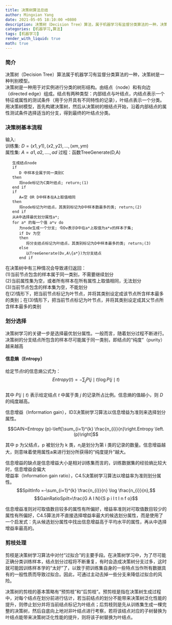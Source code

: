 ```yaml
---
title: 决策树算法总结
author: Mingxian Yang
date: 2021-05-05 18:10:00 +0800
description: 决策树（Decision Tree）算法，属于机器学习有监督分类算法的一种，决策树是一个预测模型。决策树是一种用于对实例进行分类的树形结构。由结点（node）和有向边（directed edge）组成。结点有两种类型：内部结点与叶结点，内结点表示一个特征或属性的测试条件（用于分开具有不同特性的记录），叶结点表示一个分类。使用决策树模型，首先构建决策树，然后从决策树的根结点开始，沿着内部结点的属性测试条件选择适当的分支，得到最终的叶结点分类。
categories: [机器学习,算法]
tags: [机器学习]
render_with_liquid: true
math: true
---
```


### 简介
决策树（Decision Tree）算法属于机器学习有监督分类算法的一种，决策树是一种判别模型。  
决策树是一种用于对实例进行分类的树形结构。由结点（node）和有向边（directed edge）组成。结点有两种类型：内部结点与叶结点，内结点表示一个特征或属性的测试条件（用于分开具有不同特性的记录），叶结点表示一个分类。  
用决策树模型，首先构建决策树，然后从决策树的根结点开始，沿着内部结点的属性测试条件选择适当的分支，得到最终的叶结点分类。

### 决策树基本流程



输入:   
训练集: $D={(x1,y1),(x2,y2),...,(xm,ym)}$  
属性集: $A={a1,a2,....,ad}$
过程：函数TreeGenerate(D,A)
```
   生成结点node
   if 
      D 中样本全属于同一类别C 
   then
      将node标记为C类叶结点; return;(1)
   end if
   if 
      A=空 OR D中样本在A上取值相同
   then
      将node标记为叶结点，其类别标记为D中样本数最多的类; return;(2)
   end if
   从A中选择最优划分属性a*;
   for a* 的每一个值 a*v do
      为node生成一个分支; 令Dv表示D中在a*上取值为a*v的样本子集;
      if Dv 为空 
      then
         将分支结点标记为叶结点，其类别标记为D中样本最多的类; return;(3)
      else
         以TreeGenerate(Dv,A\{a*})为分支结点
      end if
```

在决策树中有三种情况会导致递归返回：  
(1)当前节点包含的样本属于同一类别，不需要继续划分  
(2)当前属性集为空，或者所有样本在所有属性上取值相同，无法划分  
(3)当前节点包含的样本集为空，不能划分  
在(2)情形下，把当前节点标记为叶节点，并将其类别设定成该节点所含样本最多的类别；在(3)情形下，把当前节点标记为叶节点，并将其类别设定成其父节点所含样本最多的类别

### 划分选择
决策树学习的关键一步是选择最优划分属性。一般而言，随着划分过程不断进行。决策树的分支结点所包含的样本尽可能属于同一类别，即结点的“纯度”（purity）越来越高

#### 信息熵（Entropy）

给定节点t的信息熵公式为：  
$$Entropy (t)=-\sum_{j} P(j \mid t) \log P(j \mid t)$$  
其中 $P(j \mid t)$ 表示给定结点 $t$ 中属于类 $j$ 的记录所占比例。信息熵的值越小，则 $D$ 的纯度越高。

信息增益（Information gain），ID3决策树学习算法以信息增益为准则来选择划分属性。 

$$GAIN=Entropy (p)-\left[\sum_{i=1}^{k} \frac{n_{i}}{n}\right.Entropy \left.(p)\right]$$  

其中 p 为父结点，p 被划分为 k 类，$n_{i}$是划分为第 i 类的记录的数量。信息增益越大，则意味着使用属性a来进行划分所获得的“纯度提升”越大。

信息增益的缺点是信息增益大小是相对训练集而言的，训练数据集的经验熵比较大时，信息增益会偏大  
增益率（Information gain ratio），C4.5决策树学习算法以增益率为准则划分属性。  
$$SpiltInfo =-\sum_{i=1}^{k} \frac{n_{i}}{n} \log \frac{n_{i}}{n},$$  $$GainRatioSpilt=\frac{G A I N}{S p i l t I n f o}$$

信息增益准则对可取值数目较多的属性有所偏好，增益率准则对可取值数目较少的属性有所偏好，C4.5算法并不直接选择增益率最大的候选划分属性，而是使用了一个启发式：先从候选划分属性中找出信息增益高于平均水平的属性，再从中选择增益率最高的。

### 剪枝处理
剪枝是决策树学习算法中对付“过拟合”的主要手段。在决策树学习中，为了尽可能正确分类训练样本，结点划分过程将不断重复，有时会造成决策树分支过多，这时就可能因训练样本学的“太好”了，以致于把训练集自身的一些特点当作所有数据具有的一般性质而导致过拟合。因此，可通过主动去掉一些分支来降低过拟合的风险。  

决策树的剪枝的基本策略有“预剪枝”和“后剪枝”。预剪枝是指在决策树生成过程中，对每个结点在划分前进行估计，若当前结点的划分不能带来决策树泛化性能的提升，则停止划分并将当前结点标记为叶结点；后剪枝则是先从训练集生成一棵完整的决策树，然后自底向上地对非叶结点进行考察，若将该结点对应的子树替换为叶结点能带来决策树泛化性能的提升，则将该子树替换为叶结点。

